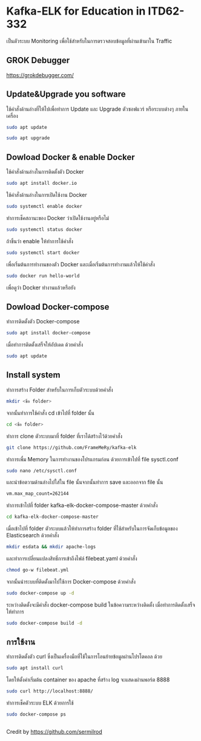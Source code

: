 # Kafka-ELK for Education in ITD62-332
เป็นตัวระบบ Monitoring เพื่อใช้สำหรับในการตรวจสอบข้อมูลที่ผ่านเข้ามาใน Traffic
##

## GROK Debugger
https://grokdebugger.com/
##
## Update&Upgrade you software 
ใช้คำสั่งด้านล่างที่ให้ไปเพื่อทำการ Update และ Upgrade ตัวซอฟแวร์ หรือระบบต่างๆ ภายในเครื่อง

```bash
sudo apt update
```
```bash
sudo apt upgrade
```
##
## Dowload Docker & enable Docker
ใช้คำสั่งด้านล่างในการติดตั้งตัว Docker
```bash
sudo apt install docker.io
```
ใช้คำสั่งด้านล่างในการเปิดใช้งาน Docker
```bash
sudo systemctl enable docker
```
ทำการเช็คสถานะของ Docker ว่าเปิดใช้งานอยู่หรือไม่
```bash
sudo systemctl status docker
```
ถ้าขิ้นว่า enable ให้ทำการใช้คำสั่ง
```bash
sudo systemctl start docker
```
เพื่อเริ่มต้นการทำงานของตัว Docker และเมื่อเริ่มต้นการทำงานแล้วให้ใช้คำสั่ง
```bash
sudo docker run hello-world
```
เพื่อดูว่า Docker ทำงานแล้วหรือยัง
##
## Dowload Docker-compose
ทำการติดตั้งตัว Docker-compose 
```bash
sudo apt install docker-compose
```
เมื่อทำการติดตั้งเสร็จให้อัปเดด ด้วยคำสั่ง
```bash
sudo apt update
```
##
## Install system
ทำการสร้าง Folder สำหรับในการเก็บตัวระบบด้วยคำสั่ง
```bash
mkdir <ชื่อ folder>
```
จากนั้นทำการใช้คำสั่ง cd เข้าไปที่ folder นั้น
```bash
cd <ชื่อ folder>
```
ทำการ clone ตัวระบบมาที่ folder ที่เราได้สร้างไว้ด้วยคำสั่ง
```bash
git clone https://github.com/FrameMeRy/kafka-elk
```

ทำการเพื่ม Memory ในการทำงานของโปรแกรมก่อน ด้วยการเข้าไปที่ file sysctl.conf
```bash
sudo nano /etc/sysctl.conf
```
และนำข้อตวามด้านล่างไปใส่ใน file นั้นจากนั้นทำการ save และออกจาก file นั้น 
```bash
vm.max_map_count=262144
```
ทำการเข้าไปที่ folder kafka-elk-docker-compose-master ด้วยคำสั่ง
```bash
cd kafka-elk-docker-compose-master
```
เมื่อเข้าไปที่ folder ตัวระบบแล้วให้ทำการสร้าง folder ที่ใช้สำหรับในการจัดเก็บข้อมูลของ Elasticsearch ด้วยคำสั่ง
```bash
mkdir esdata && mkdir apache-logs
```
และทำการเปลี่ยนแปลงสิทธิ์การเข้าถึงไฟล์ filebeat.yaml ด้วยคำสั่ง
```bash
chmod go-w filebeat.yml
```
จากนั้นนำระบบที่ติดตั้งมาไปใช้การ Docker-compose ด้วยคำสั่ง
```bash
sudo docker-compose up -d
```
ระหว่างติดตั้งจะมีคำสั่ง  docker-compose build ในข้อความระหว่างติดตั้ง เมื่อทำการติดตั้งเสร็จ ให้ทำการ
```bash
sudo docker-compose build -d
```
##
## การใช้งาน

ทำการติดตั้งตัว curl ซึ่งเป็นเครื่องมือที่ใช้ในการโอนย้ายข้อมูลผ่านโปรโตคอล ด้วย
```bash
sudo apt install curl
```

โดยให้ตั้งค่าเริ่มต้น container ของ apache ที่สร้าง log จะแสดงผ่านพอร์ต 8888 
```bash
sudo curl http://localhost:8888/
```
ทำการเช็คตัวระบบ ELK ด้วยการใช้ 
```bash
sudo docker-compose ps
```
##
Credit by https://github.com/sermilrod
